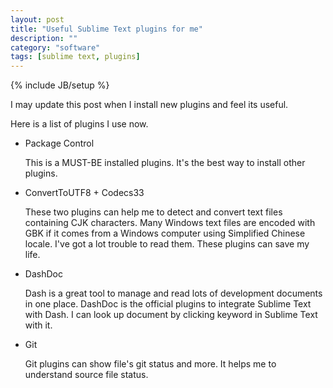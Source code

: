 ```yaml
---
layout: post
title: "Useful Sublime Text plugins for me"
description: ""
category: "software"
tags: [sublime text, plugins]
---
```

{% include JB/setup %}

I may update this post when I install new plugins and feel its useful.

Here is a list of plugins I use now.

* Package Control

  This is a MUST-BE installed plugins. It's the best way to install other plugins.

* ConvertToUTF8 + Codecs33

  These two plugins can help me to detect and convert text files containing CJK characters. Many Windows text files are encoded with GBK if it comes from a Windows computer using Simplified Chinese locale. I've got a lot trouble to read them. These plugins can save my life.

* DashDoc

  Dash is a great tool to manage and read lots of development documents in one place. DashDoc is the official plugins to integrate Sublime Text with Dash. I can look up document by clicking keyword in Sublime Text with it.

* Git

  Git plugins can show file's git status and more. It helps me to understand source file status.